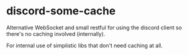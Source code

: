 # discord-some-cache
Alternative WebSocket and small restful for using the discord client so there's no caching involved (internally).



For internal use of simplistic libs that don't need caching at all.